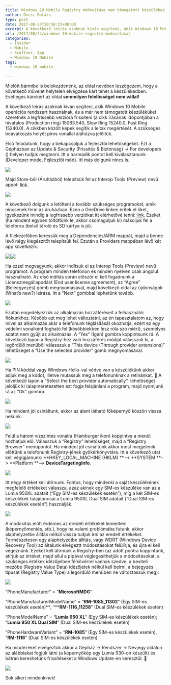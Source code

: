 ```yaml
---
title: Windows 10 Mobile Registry módosítása nem támogatott készülékek frissítése érdekében.
author: Decsi Balázs
type: post
date: 2017-08-24T20:50:23+00:00
excerpt: A következő leírás azoknak kíván segíteni, akik Windows 10 Mobile operációs rendszert használnak, és a már nem támogatott készüléküket szeretnék a legfrissebb verzióra frissíteni
url: /2017/08/24/windows-10-mobile-registry-modositasa/
categories:
  - Insider
  - Mobile
  - Szoftver, App
  - Windows 10 Mobile
tags:
  - windows 10 mobile

---
```

Mielőtt bármibe is belekezdenénk, az oldal nevében leszögezem, hogy a következő művelet helytelen elvégzése kárt tehet a készülékedben. Esetleges károkért az oldal **semmilyen felelősséget nem vállal!**

A következő leírás azoknak kíván segíteni, akik Windows 10 Mobile operációs rendszert használnak, és a már nem támogatott készüléküket szeretnék a legfrissebb verzióra frissíteni (a cikk írásának időpontjában a hivatalos (Production ring) 15063.540, Slow Ring 15240.0, Fast Ring 15240.0). A cikkben közölt képek segítik a leítak megértését. A szükséges beavatkozás helyét piros vonallal aláhúzva jelöltük.

Első feladatunk, hogy a bekapcsoljuk a fejlesztői lehetőségeket. Ezt a Gépházban az Update & Security (Frissítés & Biztonság) -> For developers () helyen tudjuk megtenni. Itt a harmadik pontot kell kiválasztanunk (Developer mode, Fejlesztői mód). Itt más dolgunk nincs is.

![](/wp-content/uploads/2017/08/registry1-1024x768.jpeg)

Majd Store-ból (Áruházból) telepítsük fel az Interop Tools (Preview) nevű appot: [link][1].

![](/wp-content/uploads/2017/08/wp_ss_20170821_0004-576x1024.png)

A következő dolgunk a letölteni a további szükséges programokat, amik nincsenek fenn az áruházban. Ezen a OneDrive linken éritek el őket, igyekszünk mindig a legfrissebb verziókat itt elérhetővé tenni: [link][2]. Ezeket (ha mindent egyben töltöttünk le, akkor csomagoljuk ki) másoljuk fel a telefonra (belső tároló és SD kártya is jó).

A filekezelőben keressük meg a Dependencies/ARM mappát, majd a benne lévő négy kiegészítőt telepítsük fel. Ezután a Providers mappában lévő két app következik.

![](/wp-content/uploads/2017/08/registry2-1024x768.jpeg)![](/wp-content/uploads/2017/08/registry3-1024x379.jpeg)

Ha ezzel megvagyunk, akkor indítsuk el az Interop Tools (Preview) nevű programot. A program minden telefonon és minden nyelven csak angolul használható. Az első indítás során először el kell fogadnunk a Licenszmegállapodást (End user license agreement), az “Agree” (Beleegyezés) gomb megnyomásával, majd következő oldal az újdonságok (What’s new?) leírása. Itt a “Next” gombbal léphetünk tovább.

![](/wp-content/uploads/2017/08/inkedregistry4-1-1024x768.jpg)

Ezután engedélyezzük az alkalmazás hozzáféréseit a felhasználói fiókunkhoz. Később ezt meg lehet változtatni, az én tapasztalatom az, hogy mivel az alkalmazás akár a telefonunk téglásítását okozhatja, ezért ez egy védelmi vonalként fogható fel (későbbiekben lesz róla szó miért), személyes adatot nem gyűjt az alkalmazás. A “Yes” (Igen) gombra koppintsunk rá. A következő lapon a Registry-hez való hozzáférés módját válasszuk ki, a legördülő menüből válasszuk a “This device (Through provider extensions)” lehetőséget a “Use the selected provider” gomb megnyomásával.

![](/wp-content/uploads/2017/08/inkedregistry5-1-1024x512.jpg)

Ha PIN kóddal vagy Windows Hello-val védve van a készülékünk akkor adjuk meg a kódot, illetve mutassuk meg a telefonunknak a retinánkat. 🙂 A következő lapon a “Select the best provider automatically”  lehetőséget jelöljük ki (alapméretezetten ezt fogja felajánlani a program, majd nyomjunk rá az “Ok” gombra.

![](/wp-content/uploads/2017/08/inkedregisrty6-1024x512.jpg)

Ha mindent jól csináltunk, akkor az alant látható főképernyő köszön vissza nekünk.

![](/wp-content/uploads/2017/08/inkedregistry5-576x1024.jpg)

Felül a három vízszintes vonalra (Hamburger ikon) koppintva a menüt hozhatjuk elő. Válasszuk a “Registry” lehetőséget, majd a “Registry Browser” menüpontot. Ha mindent jól csináltunk akkor most megjelenik előttünk a telefonunk Registry-jének gyökérkönyvtára.
Itt a következő utat kell végigjárnunk: **HKEY\_LOCAL\_MACHINE (HKLM) **–> **SYSTEM **–> **Platform **–> **DeviceTargetingInfo**.

![](/wp-content/uploads/2017/08/inkedregistry7-1024x1024.jpg)

Itt négy értéket kell átírnunk. Fontos, hogy mindenki a saját készülékének megfelelő értékeket válassza, azaz akinek egy SIM-es készüléke van az a Lumia 950XL adatait (“Egy SIM-es készülékek esetén”), míg a két SIM-es készülékek tulajdonosai a Lumia 950XL Dual SIM adatait (“Dual SIM-es készülékek esetén”) használják.

![](/wp-content/uploads/2017/08/inkedregistry8-576x1024.jpg)

A módosítás előtt érdemes az eredeti értékeket lementeni (képernyőmentés, stb.), hogy ha valami problémába futunk, akkor alaphelyzetbe állítás nélkül vissza tudjuk írni az eredeit értékeket. Természetesen egy alaphelyzetbe állítás, vagy WDRT (Windows Device Recovery Tool) az általunk elvégeztt módosításokat felülírja, és újra el kell végeznünk. Ezeket kell átírnunk a Registry-ben (az adott pontra koppintunk, átírjuk az értéket, majd allul a pipával véglegesíthetjük a módosításokat, a szükséges értékek idézőjelben félkövérrel vannak szedve, a beviteli mezőbe (Registry Value Data) idézőjelek nélkül kell beírni, a bejegyzés típusát (Registry Value Type) a legördülő menüben ne változtassuk meg):

![](/wp-content/uploads/2017/08/inkedregistry11-576x1024.jpg)

“PhoneManufacturer” = “**MicrosoftMDG**”

“PhoneManufacturerModelName” = “**RM-1085_11302**” (Egy SIM-es készülékek esetén)**; “****RM-1116\_11258**” (Dual SIM-es készülékek esetén)

“PhoneModelName” = “**Lumia 950 XL**” (Egy SIM-es készülékek esetén); “**Lumia 950 XL Dual SIM**” (Dual SIM-es készülékek esetén)

“PhoneHardwareVariant” = “**RM-1085**” (Egy SIM-es készülékek esetén), “**RM-1116**” (Dual SIM-es készülékek esetén)

Ha mindezeket elvégeztük akkor a Gépház -> Rendszer -> Névjegy oldalon az alábbiakat fogjuk látni (a képernyőkép egy Lumia 930-on készült) és bátran kereshetünk frissítéseket a Windows Update-en keresztül. 🙂

![](/wp-content/uploads/2017/08/registry12-576x1024.jpg)

Sok sikert mindenkinek!

 [1]: https://www.microsoft.com/hu-hu/store/p/interop-tools-preview/9ntgwlc0d3cs?wa=wsignin1.0&rtc=1
 [2]: https://1drv.ms/f/s!Auqwa8v1qfFSgblVIYx8ojlmekUxiA